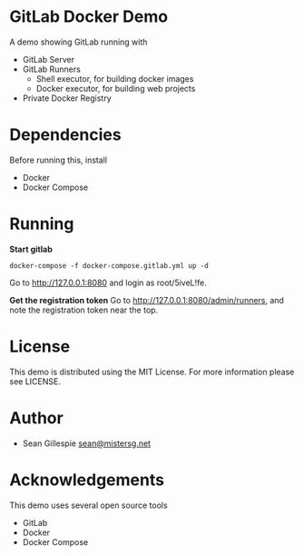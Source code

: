 # GitLab Docker Demo
A demo showing GitLab running with
 * GitLab Server
 * GitLab Runners
   * Shell executor, for building docker images
   * Docker executor, for building web projects
 * Private Docker Registry

# Dependencies
Before running this, install
 * Docker
 * Docker Compose

# Running
**Start gitlab**

    docker-compose -f docker-compose.gitlab.yml up -d

Go to http://127.0.0.1:8080 and login as root/5iveL!fe.

**Get the registration token**
Go to http://127.0.0.1:8080/admin/runners, and note the registration token near the top.

# License
This demo is distributed using the MIT License. For more information please 
see LICENSE.

# Author
 * Sean Gillespie <sean@mistersg.net>

# Acknowledgements
This demo uses several open source tools
 * GitLab
 * Docker
 * Docker Compose
